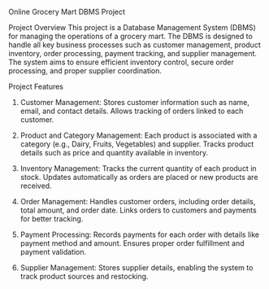 Online Grocery Mart DBMS Project

Project Overview
This project is a Database Management System (DBMS) for managing the operations of a grocery mart. The DBMS is designed to handle all key business processes such as customer management, product inventory, order processing, payment tracking, and supplier management. The system aims to ensure efficient inventory control, secure order processing, and proper supplier coordination.

Project Features

1. Customer Management:
Stores customer information such as name, email, and contact details.
Allows tracking of orders linked to each customer.

2. Product and Category Management:
Each product is associated with a category (e.g., Dairy, Fruits, Vegetables) and supplier.
Tracks product details such as price and quantity available in inventory.

3. Inventory Management:
Tracks the current quantity of each product in stock.
Updates automatically as orders are placed or new products are received.

4. Order Management:
Handles customer orders, including order details, total amount, and order date.
Links orders to customers and payments for better tracking.

5. Payment Processing:
Records payments for each order with details like payment method and amount.
Ensures proper order fulfillment and payment validation.

6. Supplier Management:
Stores supplier details, enabling the system to track product sources and restocking.

